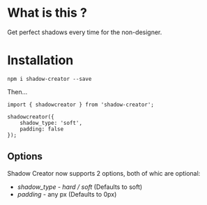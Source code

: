 # What is this ?

Get perfect shadows every time for the non-designer.

# Installation

`npm i shadow-creator --save`

Then...

```
import { shadowcreator } from 'shadow-creator';

shadowcreator({
    shadow_type: 'soft',
    padding: false
});
```

## Options

Shadow Creator now supports 2 options, both of whic are optional:
* *shadow_type* - _hard / soft_ (Defaults to soft)
* *padding* - any px (Defaults to 0px)